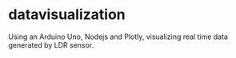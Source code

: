 # datavisualization
Using an Arduino Uno, Nodejs and Plotly, visualizing real time data generated by LDR sensor. 
